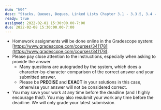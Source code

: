 ```yaml
---
num: "h04"
desc: "Stacks, Queues, Deques, Linked Lists Chapter 3.1 - 3.3.5, 3.4 - 3.4.4, 3.5 - 3.5.4, 3.6 - 3.6.2.2"
ready: true
assigned: 2022-02-01 15:30:00.00-7:00
due: 2022-02-08 15:30:00.00-7:00
---
```


* Homework assignments will be done online in the Gradescope system: [https://www.gradescope.com/courses/341178](https://www.gradescope.com/courses/341178).
* Please pay close attention to the instructions, especially when asking to provide the answer
	* Many questions are autograded by the system, which does a character-by-character comparison of the correct answer and your submitted answer.
	* Please be **PRECISE** and **EXACT** in your solutions in this case, otherwise your answer will not be considered correct.
* You may save your work at any time before the deadline (and I highly encourage this!). You may also resubmit your work any time before the deadline. We will only grade your latest submission.

